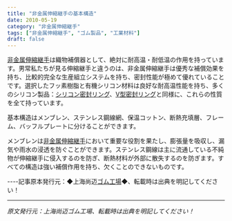 ```yaml
---
title: "非金属伸縮継手の基本構造"
date: 2010-05-19
category: "非金属伸縮継手"
tags: ["非金属伸縮継手", "ゴム製品", "工業材料"]
draft: false
---
```


[非金属伸縮継手](http://www.smpolymer.com/feijinshupengzhangjie/)は織物補償器として、絶対に耐高温・耐低温の作用を持っています。男常私たちが見る伸縮継手と違うのは、非金属伸縮継手は優秀な補償効果を持ち、比較的完全な生産組立システムを持ち、密封性能が極めて優れていることです。選択したフッ素樹脂と有機シリコン材料は良好な耐高温性能を持ち、多くのシリコン製品：[シリコン密封リング](http://www.smpolymer.com/)、[V型密封リング](http://www.smpolymer.com/)と同様に、これらの性質を全て持っています。

基本構造はメンブレン、ステンレス鋼線網、保温コットン、断熱充填層、フレーム、バッフルプレートに分けることができます。

メンブレンは[非金属伸縮継手](http://www.smpolymer.com/feijinshupengzhangjie/)において重要な役割を果たし、膨張量を吸収し、漏気や雨水の浸透を防ぐことができます。ステンレス鋼線は主に流通している不純物が伸縮継手に侵入するのを防ぎ、断熱材料が外部に散失するのを防ぎます。すべての構造は強い補償作用を持ち、欠くことのできないものです。

----記事原本発行元：◆上海尚迈[ゴム工場](http://www.smpolymer.com/)◆、転載時は出典を明記してください！

---

*原文発行元：上海尚迈ゴム工場、転載時は出典を明記してください！*